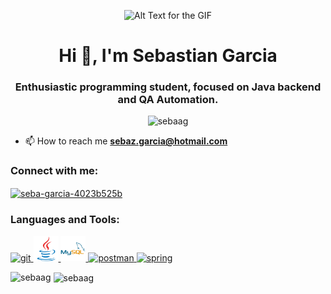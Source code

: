 <p align="center">
  <img src="https://thumbs.gfycat.com/AgedDopeyHarborseal-size_restricted.gif" alt="Alt Text for the GIF">
</p>
<h1 align="center">Hi 👋, I'm Sebastian Garcia</h1>
<h3 align="center">Enthusiastic programming student, focused on Java backend and QA Automation.</h3>


<p align="center"> <img src="https://komarev.com/ghpvc/?username=sebaag&label=Profile%20views&color=0e75b6&style=flat" alt="sebaag" /> </p>

- 📫 How to reach me **sebaz.garcia@hotmail.com**

<h3 align="left">Connect with me:</h3>
<p align="left">
<a href="https://linkedin.com/in/seba-garcia-4023b525b" target="blank"><img align="center" src="https://raw.githubusercontent.com/rahuldkjain/github-profile-readme-generator/master/src/images/icons/Social/linked-in-alt.svg" alt="seba-garcia-4023b525b" height="30" width="40" /></a>
</p>

<h3 align="left">Languages and Tools:</h3>
<p align="left"> <a href="https://git-scm.com/" target="_blank" rel="noreferrer"> <img src="https://www.vectorlogo.zone/logos/git-scm/git-scm-icon.svg" alt="git" width="40" height="40"/> </a> <a href="https://www.java.com" target="_blank" rel="noreferrer"> <img src="https://raw.githubusercontent.com/devicons/devicon/master/icons/java/java-original.svg" alt="java" width="40" height="40"/> </a> <a href="https://www.mysql.com/" target="_blank" rel="noreferrer"> <img src="https://raw.githubusercontent.com/devicons/devicon/master/icons/mysql/mysql-original-wordmark.svg" alt="mysql" width="40" height="40"/> </a> <a href="https://postman.com" target="_blank" rel="noreferrer"> <img src="https://www.vectorlogo.zone/logos/getpostman/getpostman-icon.svg" alt="postman" width="40" height="40"/> </a> <a href="https://spring.io/" target="_blank" rel="noreferrer"> <img src="https://www.vectorlogo.zone/logos/springio/springio-icon.svg" alt="spring" width="40" height="40"/> </a> </p>

<p><img align="left" src="https://github-readme-stats.vercel.app/api/top-langs?username=sebaag&show_icons=true&locale=en&layout=compact" alt="sebaag" /></p>

<p>&nbsp;<img align="center" src="https://github-readme-stats.vercel.app/api?username=sebaag&show_icons=true&locale=en" alt="sebaag" /></p>
